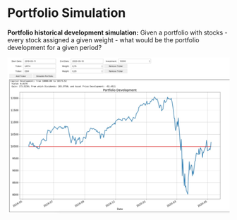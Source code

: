 # Portfolio Simulation
**Portfolio historical development simulation:** Given a portfolio with stocks - every stock assigned a given weight - what would be the portfolio development for a given period?

![Example](example.jpeg)
